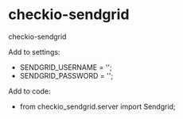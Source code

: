 # checkio-sendgrid
checkio-sendgrid

Add to settings:
- SENDGRID_USERNAME = '';
- SENDGRID_PASSWORD = '';

Add to code:
- from checkio_sendgrid.server import Sendgrid;
